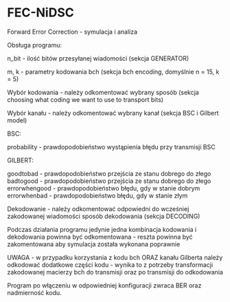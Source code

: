 # FEC-NiDSC
Forward Error Correction - symulacja i analiza 

Obsługa programu:

n_bit - ilość bitów przesyłanej wiadomości (sekcja GENERATOR)

m, k - parametry kodowania bch (sekcja bch encoding, domyślnie n = 15, k = 5)

Wybór kodowania - należy odkomentować wybrany sposób (sekcja choosing what coding we want to use to transport bits)

Wybór kanału - należy odkomentować wybrany kanał (sekcja BSC i Gilbert model)

BSC:

probability - prawdopodobieństwo wystąpienia błędu przy transmisji BSC

GILBERT:

goodtobad - prawdopodobieństwo przejścia ze stanu dobrego do złego
badtogood - prawdopodobieństwo przejścia ze stanu dobrego do złego
errorwhengood - prawdopodobieństwo błędu, gdy w stanie dobrym
errorwhenbad - prawdopodobieństwo błędu, gdy w stanie złym

Dekodowanie - należy odkomentować odpowiedni do wcześniej zakodowanej wiadomości sposób dekodowania (sekcja DECODING)

Podczas działania programu jedynie jedna kombinacja kodowania i dekodowania powinna być odkomentowana - reszta powinna być zakomentowana aby symulacja została wykonana poprawnie

UWAGA - w przypadku korzystania z kodu bch ORAZ kanału Gilberta należy odkodować dodatkowe części kodu - wynika to z potrzeby transformacji zakodowanej macierzy bch do transmisji oraz po transmisji do odkodowania

Program po włączeniu w odpowiedniej konfiguracji zwraca BER oraz nadmierność kodu.
